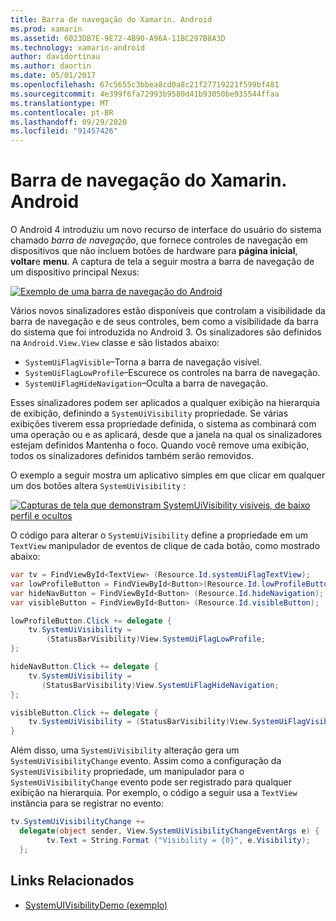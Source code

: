 ```yaml
---
title: Barra de navegação do Xamarin. Android
ms.prod: xamarin
ms.assetid: 6023DB7E-9E72-4B90-A96A-11BC297B8A3D
ms.technology: xamarin-android
author: davidortinau
ms.author: daortin
ms.date: 05/01/2017
ms.openlocfilehash: 67c5655c3bbea8cd0a8c21f27719221f599bf481
ms.sourcegitcommit: 4e399f6fa72993b9580d41b93050be935544ffaa
ms.translationtype: MT
ms.contentlocale: pt-BR
ms.lasthandoff: 09/29/2020
ms.locfileid: "91457426"
---
```

# <a name="xamarinandroid-navigation-bar"></a>Barra de navegação do Xamarin. Android

O Android 4 introduziu um novo recurso de interface do usuário do sistema chamado *barra de navegação*, que fornece controles de navegação em dispositivos que não incluem botões de hardware para **página inicial**, **voltar**e **menu**.
A captura de tela a seguir mostra a barra de navegação de um dispositivo principal Nexus:

 [![Exemplo de uma barra de navegação do Android](navigation-bar-images/19-navbar.png)](navigation-bar-images/19-navbar.png#lightbox)

Vários novos sinalizadores estão disponíveis que controlam a visibilidade da barra de navegação e de seus controles, bem como a visibilidade da barra do sistema que foi introduzida no Android 3. Os sinalizadores são definidos na `Android.View.View` classe e são listados abaixo:

- `SystemUiFlagVisible`&ndash;Torna a barra de navegação visível.
- `SystemUiFlagLowProfile`&ndash;Escurece os controles na barra de navegação.
- `SystemUiFlagHideNavigation`&ndash;Oculta a barra de navegação.

Esses sinalizadores podem ser aplicados a qualquer exibição na hierarquia de exibição, definindo a `SystemUiVisibility` propriedade. Se várias exibições tiverem essa propriedade definida, o sistema as combinará com uma operação ou e as aplicará, desde que a janela na qual os sinalizadores estejam definidos Mantenha o foco. Quando você remove uma exibição, todos os sinalizadores definidos também serão removidos.

O exemplo a seguir mostra um aplicativo simples em que clicar em qualquer um dos botões altera `SystemUiVisibility` :

 [![Capturas de tela que demonstram SystemUiVisibility visíveis, de baixo perfil e ocultos](navigation-bar-images/18-systemuivisibility.png)](navigation-bar-images/18-systemuivisibility.png#lightbox)

O código para alterar o `SystemUiVisibility` define a propriedade em um `TextView` manipulador de eventos de clique de cada botão, como mostrado abaixo:

```csharp
var tv = FindViewById<TextView> (Resource.Id.systemUiFlagTextView);
var lowProfileButton = FindViewById<Button>(Resource.Id.lowProfileButton);
var hideNavButton = FindViewById<Button> (Resource.Id.hideNavigation);
var visibleButton = FindViewById<Button> (Resource.Id.visibleButton);

lowProfileButton.Click += delegate {
    tv.SystemUiVisibility =
        (StatusBarVisibility)View.SystemUiFlagLowProfile;
};

hideNavButton.Click += delegate {
    tv.SystemUiVisibility =
       (StatusBarVisibility)View.SystemUiFlagHideNavigation;        
};

visibleButton.Click += delegate {
    tv.SystemUiVisibility = (StatusBarVisibility)View.SystemUiFlagVisible;
}
```

Além disso, uma `SystemUiVisibility` alteração gera um `SystemUiVisibilityChange` evento. Assim como a configuração da `SystemUiVisibility` propriedade, um manipulador para o `SystemUiVisibilityChange` evento pode ser registrado para qualquer exibição na hierarquia. Por exemplo, o código a seguir usa a `TextView` instância para se registrar no evento:

```csharp
tv.SystemUiVisibilityChange +=
  delegate(object sender, View.SystemUiVisibilityChangeEventArgs e) {
        tv.Text = String.Format ("Visibility = {0}", e.Visibility);
  };
```

## <a name="related-links"></a>Links Relacionados

- [SystemUIVisibilityDemo (exemplo)](/samples/xamarin/monodroid-samples/systemuivisibilitydemo)